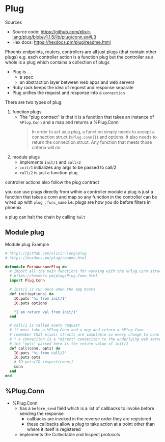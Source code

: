 # Plug

Sources

- Source code:
  <https://github.com/elixir-lang/plug/blob/v1.1.6/lib/plug/conn.ex#L3>
- Hex docs: <https://hexdocs.pm/plug/readme.html>

Phoenix endpoints, routers, controllers are all just plugs (that contain other
plugs) e.g. each controller action is a function plug but the controller as a
whole is a plug which contains a collection of plugs

- Plug is ...
    - a spec
    - an abstraction layer between web apps and web servers
- Ruby rack keeps the idea of request and response separate
- Plug unifies the request and response into a `connection`

There are two types of plug

1. function plugs
    - The "plug contract" is that it is a function that takes an instance of
      `%Plug.Conn` and a map and returns a %Plug.Conn
        > In order to act as a plug, a function simply needs to accept a
        > connection struct (`%Plug.Conn{}`) and options. It also needs to
        > return the connection struct. Any function that meets those criteria
        > will do
2. module plugs
    - implements `init/1` and `call/2`
    - `init/1` initializes any args to be passed to call/2
    - `call/2` is just a function plug

controller actions also follow the plug contract

you can use plugs directly from within a controller module a plug is just a
function that takes a conn and map so any function in the controller can be
wired up with `plug :func_name` i.e. plugs are how you do before filters in
phoenix

a plug can halt the chain by calling `halt`

## Module plug

Module plug Example

```elixir
# https://github.com/elixir-lang/plug
# https://hexdocs.pm/plug/readme.html

defmodule EoinAwesomePlug do
  # import all the main functions for working with the %Plug.Conn struct
  # https://hexdocs.pm/plug/Plug.Conn.html
  import Plug.Conn

  # init/1 is run once when the app boots
  def init(options) do
    IO.puts "hi from init/1"
    IO.puts options

    "I am return val from init/1"
  end

  # call/2 is called every request
  # it must take a %Plug.Conn and a map and return a %Plug.Conn
  # remember that elixir structs are immutable so every change to conn results in a new copy
  # * a conneciton is a *direct* conneciton to the underlying web server
  # the "opts" passed here is the return value of init/1
  def call(conn, opts) do
    IO.puts "hi from call/2"
    IO.puts opts
    # IO.puts(IO.inspect(conn))
    conn
  end
end
```

## %Plug.Conn

- %Plug.Conn
    - has a `before_send` field which is a list of callbacks to invoke before
      sending the response
        - callbacks are invoked in the reverse order they are registered
        - these callbacks allow a plug to take action at a point other than
          where it itself is registered
    - implements the Collectable and Inspect protocols
